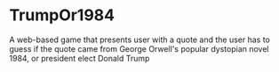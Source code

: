 # TrumpOr1984
A web-based game that presents user with a quote and the user has to guess if the quote came from George Orwell's popular dystopian novel 1984, or president elect Donald Trump
